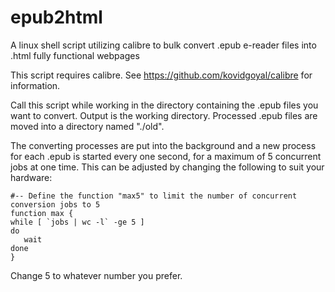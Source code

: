 # epub2html
A linux shell script utilizing calibre to bulk convert .epub e-reader files into .html fully functional webpages

This script requires calibre. See https://github.com/kovidgoyal/calibre for information.
	
Call this script while working in the directory containing the .epub files you want to convert. Output is the working directory. Processed .epub files are moved into a directory named "./old".
	
The converting processes are put into the background and a new process for each .epub is started every one second, for a maximum of 5 concurrent jobs at one time. This can be adjusted by changing the following to suit your hardware:

	#-- Define the function "max5" to limit the number of concurrent conversion jobs to 5
	function max {
	while [ `jobs | wc -l` -ge 5 ]
	do
	   wait
	done
	}
	
Change 5 to whatever number you prefer.